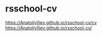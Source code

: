 # rsschool-cv

https://AnatoliyIliev.github.io/rsschool-cv/cv
https://AnatoliyIliev.github.io/rsschool-cv/